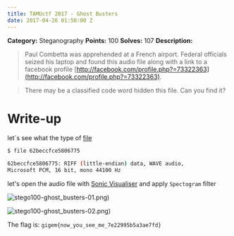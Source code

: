 ```yaml
---
title: TAMUctf 2017 - Ghost Busters
date: 2017-04-26 01:50:00 Z
---
```


**Category:** Steganography
**Points:** 100
**Solves:** 107
**Description:**

> Paul Combetta was apprehended at a French airport. Federal officials seized his laptop and found this audio file along with a link to a facebook profile [http://facebook.com/profile.php?=73322363](http://facebook.com/profile.php?=73322363).

> There may be a classified code word hidden this file. Can you find it?

# Write-up

let´s see what the type of [file](https://github.com/dbaser/ctfs/blob/master/TAMUctf-2017/stego100-ghost_busters/62beccfce5806775)

```bash
$ file 62beccfce5806775

62beccfce5806775: RIFF (little-endian) data, WAVE audio, 
Microsoft PCM, 16 bit, mono 44100 Hz
```    

let's open the audio file with [Sonic Visualiser](http://www.sonicvisualiser.org/) and apply `Spectogram` filter

![stego100-ghost_busters-01.png)](https://raw.githubusercontent.com/dbaser/ctfs/master/TAMUctf-2017/stego100-ghost_busters/stego100-ghost_busters-01.png)

![stego100-ghost_busters-02.png)](https://raw.githubusercontent.com/dbaser/ctfs/master/TAMUctf-2017/stego100-ghost_busters/stego100-ghost_busters-02.png)

The flag is: `gigem{now_you_see_me_7e22995b5a3ae7fd}`